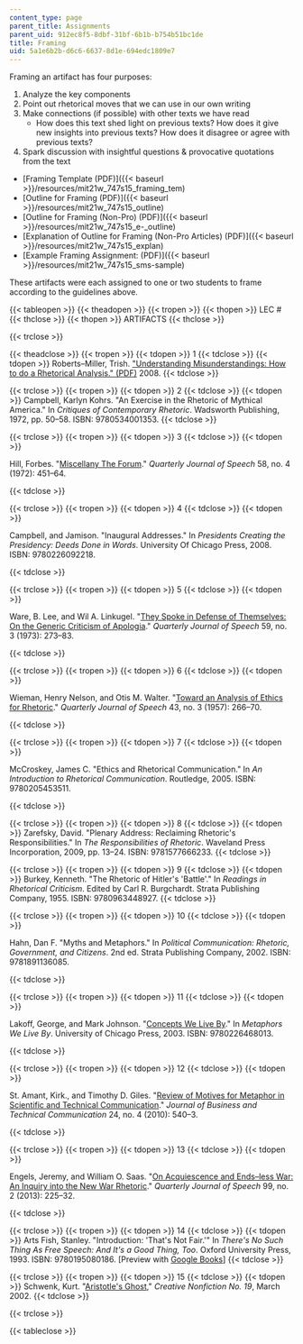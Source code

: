 ```yaml
---
content_type: page
parent_title: Assignments
parent_uid: 912ec8f5-8dbf-31bf-6b1b-b754b51bc1de
title: Framing
uid: 5a1e6b2b-d6c6-6637-8d1e-694edc1809e7
---
```


Framing an artifact has four purposes:

1.  Analyze the key components
2.  Point out rhetorical moves that we can use in our own writing
3.  Make connections (if possible) with other texts we have read
    *   How does this text shed light on previous texts? How does it give new insights into previous texts? How does it disagree or agree with previous texts?
4.  Spark discussion with insightful questions & provocative quotations from the text

*   [Framing Template (PDF)]({{< baseurl >}}/resources/mit21w_747s15_framing_tem)
*   [Outline for Framing (PDF)]({{< baseurl >}}/resources/mit21w_747s15_outline)
*   [Outline for Framing (Non-Pro) (PDF)]({{< baseurl >}}/resources/mit21w_747s15_e-_outline)
*   [Explanation of Outline for Framing (Non-Pro Articles) (PDF)]({{< baseurl >}}/resources/mit21w_747s15_explan)
*   [Example Framing Assignment: (PDF)]({{< baseurl >}}/resources/mit21w_747s15_sms-sample)

These artifacts were each assigned to one or two students to frame according to the guidelines above.

{{< tableopen >}}
{{< theadopen >}}
{{< tropen >}}
{{< thopen >}}
LEC #
{{< thclose >}}
{{< thopen >}}
ARTIFACTS
{{< thclose >}}

{{< trclose >}}

{{< theadclose >}}
{{< tropen >}}
{{< tdopen >}}
1
{{< tdclose >}}
{{< tdopen >}}
Roberts–Miller, Trish. ["Understanding Misunderstandings: How to do a Rhetorical Analysis." (PDF)](http://www.drw.utexas.edu/roberts-miller/sites/www.drw.utexas.edu.roberts-miller/files/understanding.pdf) 2008.
{{< tdclose >}}

{{< trclose >}}
{{< tropen >}}
{{< tdopen >}}
2
{{< tdclose >}}
{{< tdopen >}}
Campbell, Karlyn Kohrs. "An Exercise in the Rhetoric of Mythical America." In _Critiques of Contemporary Rhetoric_. Wadsworth Publishing, 1972, pp. 50–58. ISBN: 9780534001353.
{{< tdclose >}}

{{< trclose >}}
{{< tropen >}}
{{< tdopen >}}
3
{{< tdclose >}}
{{< tdopen >}}


Hill, Forbes. "[Miscellany The Forum](http://dx.doi.org/10.1080/00335637209383143)." _Quarterly Journal of Speech_ 58, no. 4 (1972): 451–64.


{{< tdclose >}}

{{< trclose >}}
{{< tropen >}}
{{< tdopen >}}
4
{{< tdclose >}}
{{< tdopen >}}


Campbell, and Jamison. "Inaugural Addresses." In _Presidents Creating the Presidency: Deeds Done in Words_. University Of Chicago Press, 2008. ISBN: 9780226092218.


{{< tdclose >}}

{{< trclose >}}
{{< tropen >}}
{{< tdopen >}}
5
{{< tdclose >}}
{{< tdopen >}}


Ware, B. Lee, and Wil A. Linkugel. "[They Spoke in Defense of Themselves: On the Generic Criticism of Apologia](http://dx.doi.org/10.1080/00335637309383176)." _Quarterly Journal of Speech_ 59, no. 3 (1973): 273–83.


{{< tdclose >}}

{{< trclose >}}
{{< tropen >}}
{{< tdopen >}}
6
{{< tdclose >}}
{{< tdopen >}}


Wieman, Henry Nelson, and Otis M. Walter. "[Toward an Analysis of Ethics for Rhetoric](http://dx.doi.org/10.1080/00335635709382245)." _Quarterly Journal of Speech_ 43, no. 3 (1957): 266–70.


{{< tdclose >}}

{{< trclose >}}
{{< tropen >}}
{{< tdopen >}}
7
{{< tdclose >}}
{{< tdopen >}}


McCroskey, James C. "Ethics and Rhetorical Communication." In _An Introduction to Rhetorical Communication_. Routledge, 2005. ISBN: 9780205453511.


{{< tdclose >}}

{{< trclose >}}
{{< tropen >}}
{{< tdopen >}}
8
{{< tdclose >}}
{{< tdopen >}}
Zarefsky, David. "Plenary Address: Reclaiming Rhetoric's Responsibilities." In _The Responsibilities of Rhetoric_. Waveland Press Incorporation, 2009, pp. 13–24. ISBN: 9781577666233.
{{< tdclose >}}

{{< trclose >}}
{{< tropen >}}
{{< tdopen >}}
9
{{< tdclose >}}
{{< tdopen >}}
Burkey, Kenneth. "The Rhetoric of Hitler's 'Battle'." In _Readings in Rhetorical Criticism_. Edited by Carl R. Burgchardt. Strata Publishing Company, 1955. ISBN: 9780963448927.
{{< tdclose >}}

{{< trclose >}}
{{< tropen >}}
{{< tdopen >}}
10
{{< tdclose >}}
{{< tdopen >}}


Hahn, Dan F. "Myths and Metaphors." In _Political Communication: Rhetoric, Government, and Citizens_. 2nd ed. Strata Publishing Company, 2002. ISBN: 9781891136085.


{{< tdclose >}}

{{< trclose >}}
{{< tropen >}}
{{< tdopen >}}
11
{{< tdclose >}}
{{< tdopen >}}


Lakoff, George, and Mark Johnson. "[Concepts We Live By](http://theliterarylink.com/metaphors.html)." In _Metaphors We Live By_. University of Chicago Press, 2003. ISBN: 9780226468013.


{{< tdclose >}}

{{< trclose >}}
{{< tropen >}}
{{< tdopen >}}
12
{{< tdclose >}}
{{< tdopen >}}


St. Amant, Kirk., and Timothy D. Giles. "[Review of Motives for Metaphor in Scientific and Technical Communication](http://dx.doi.org/10.1177/1050651910371304)." _Journal of Business and Technical Communication_ 24, no. 4 (2010): 540–3.


{{< tdclose >}}

{{< trclose >}}
{{< tropen >}}
{{< tdopen >}}
13
{{< tdclose >}}
{{< tdopen >}}


Engels, Jeremy, and William O. Saas. "[On Acquiescence and Ends–less War: An Inquiry into the New War Rhetoric](http://dx.doi.org/10.1080/00335630.2013.775705)." _Quarterly Journal of Speech_ 99, no. 2 (2013): 225–32.


{{< tdclose >}}

{{< trclose >}}
{{< tropen >}}
{{< tdopen >}}
14
{{< tdclose >}}
{{< tdopen >}}
Arts Fish, Stanley. "Introduction: 'That's Not Fair.'" In _There's No Such Thing As Free Speech: And It's a Good Thing, Too_. Oxford University Press, 1993. ISBN: 9780195080186. \[Preview with [Google Books](http://books.google.com/books?id=GtdrpVZpTfUC&pg=PA3#v=onepage)\]
{{< tdclose >}}

{{< trclose >}}
{{< tropen >}}
{{< tdopen >}}
15
{{< tdclose >}}
{{< tdopen >}}
Schwenk, Kurt. "[Aristotle's Ghost](https://www.creativenonfiction.org/issue/19)," _Creative Nonfiction No. 19_, March 2002.
{{< tdclose >}}

{{< trclose >}}

{{< tableclose >}}